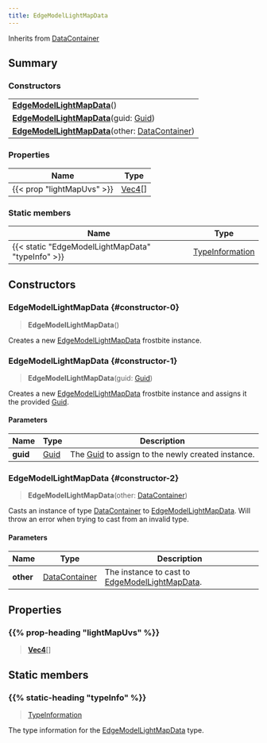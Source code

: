 ```yaml
---
title: EdgeModelLightMapData
---
```


Inherits from 
[DataContainer](/vext/ref/shared/class/datacontainer)

## Summary
### Constructors
| |
| ----------- |
| **[EdgeModelLightMapData](#constructor-0)**() |
| **[EdgeModelLightMapData](#constructor-1)**(guid: [Guid](/vext/ref/shared/class/guid)) |
| **[EdgeModelLightMapData](#constructor-2)**(other: [DataContainer](/vext/ref/shared/class/datacontainer)) |

### Properties
| Name | Type |
| ---- | ---- |
| {{< prop "lightMapUvs" >}} | [Vec4](/vext/ref/shared/class/vec4)[] |

### Static members
| Name | Type |
| ---- | ---- |
| {{< static "EdgeModelLightMapData" "typeInfo" >}} | [TypeInformation](/vext/ref/shared/class/typeinformation) |

## Constructors
### EdgeModelLightMapData {#constructor-0}
> **EdgeModelLightMapData**()

Creates a new [EdgeModelLightMapData](/vext/ref/fb/edgemodellightmapdata) frostbite instance.

### EdgeModelLightMapData {#constructor-1}
> **EdgeModelLightMapData**(guid: [Guid](/vext/ref/shared/class/guid))

Creates a new [EdgeModelLightMapData](/vext/ref/fb/edgemodellightmapdata) frostbite instance and assigns it the provided [Guid](/vext/ref/shared/class/guid).

#### Parameters
| Name | Type | Description |
| ---- | ---- | ----------- |
| **guid** | [Guid](/vext/ref/shared/class/guid) | The [Guid](/vext/ref/shared/class/guid) to assign to the newly created instance. |

### EdgeModelLightMapData {#constructor-2}
> **EdgeModelLightMapData**(other: [DataContainer](/vext/ref/shared/class/datacontainer))

Casts an instance of type [DataContainer](/vext/ref/shared/class/datacontainer) to [EdgeModelLightMapData](/vext/ref/fb/edgemodellightmapdata). Will throw an error when trying to cast from an invalid type.

#### Parameters
| Name | Type | Description |
| ---- | ---- | ----------- |
| **other** | [DataContainer](/vext/ref/shared/class/datacontainer) | The instance to cast to [EdgeModelLightMapData](/vext/ref/fb/edgemodellightmapdata). |

## Properties
### {{% prop-heading "lightMapUvs" %}}
> **[Vec4](/vext/ref/shared/class/vec4)**[]

## Static members
### {{% static-heading "typeInfo" %}}
> [TypeInformation](/vext/ref/shared/class/typeinformation)

The type information for the [EdgeModelLightMapData](/vext/ref/fb/edgemodellightmapdata) type.

